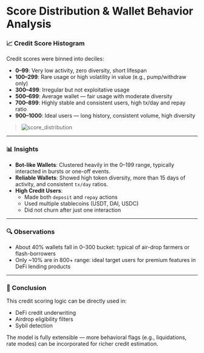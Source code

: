 # Score Distribution & Wallet Behavior Analysis

### 📈 Credit Score Histogram
Credit scores were binned into deciles:

- **0–99**: Very low activity, zero diversity, short lifespan
- **100–299**: Rare usage or high volatility in value (e.g., pump/withdraw only)
- **300–499**: Irregular but not exploitative usage
- **500–699**: Average wallet — fair usage with moderate diversity
- **700–899**: Highly stable and consistent users, high tx/day and repay ratio
- **900–1000**: Ideal users — long history, consistent volume, high diversity

> ![score_distribution](score_distribution.png)

---

### 📊 Insights

- **Bot-like Wallets**: Clustered heavily in the 0–199 range, typically interacted in bursts or one-off events.
- **Reliable Wallets**: Showed high token diversity, more than 15 days of activity, and consistent `tx/day` ratios.
- **High Credit Users**:
  - Made both `deposit` and `repay` actions
  - Used multiple stablecoins (USDT, DAI, USDC)
  - Did not churn after just one interaction

---

### 🔍 Observations

- About 40% wallets fall in 0–300 bucket: typical of air-drop farmers or flash-borrowers
- Only ~10% are in 800+ range: ideal target users for premium features in DeFi lending products

---

### 📌 Conclusion

This credit scoring logic can be directly used in:
- DeFi credit underwriting
- Airdrop eligibility filters
- Sybil detection

The model is fully extensible — more behavioral flags (e.g., liquidations, rate modes) can be incorporated for richer credit estimation.
